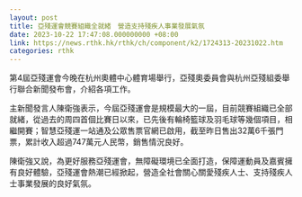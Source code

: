 ```yaml
---
layout: post
title: 亞殘運會競賽組織全就緒　營造支持殘疾人事業發展氣氛
date: 2023-10-22 17:47:08.000000000 +08:00
link: https://news.rthk.hk/rthk/ch/component/k2/1724313-20231022.htm
categories: rthk
---
```


第4屆亞殘運會今晚在杭州奧體中心體育場舉行，亞殘奧委員會與杭州亞殘組委舉行聯合新聞發布會，介紹各項工作。

主新聞發言人陳衛強表示，今屆亞殘運會是規模最大的一屆，目前競賽組織已全部就緒，從過去的周四首個比賽日以來，已先後有輪椅籃球及羽毛球等幾個項目，相繼開賽；智慧亞殘運一站通及公眾售票官網已啟用，截至昨日售出32萬6千張門票，累計收入超過747萬元人民幣，銷售情況良好。

陳衛強又說，為更好服務亞殘運會，無障礙環境已全面打造，保障運動員及嘉賓擁有良好體驗，亞殘運會熱潮已經掀起，營造全社會關心關愛殘疾人士、支持殘疾人士事業發展的良好氣氛。
